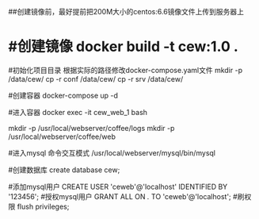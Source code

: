 ##创建镜像前，最好提前把200M大小的centos:6.6镜像文件上传到服务器上

#创建镜像
docker build -t cew:1.0 .
==========================================================
#初始化项目目录 根据实际的路径修改docker-compose.yaml文件
mkdir -p /data/cew/
cp -r conf /data/cew/
cp -r srv /data/cew/


#创建容器
docker-compose up -d 

#进入容器
docker exec -it cew_web_1 bash

mkdir -p /usr/local/webserver/coffee/logs
mkdir -p /usr/local/webserver/coffee/web

#进入mysql 命令交互模式
/usr/local/webserver/mysql/bin/mysql

#创建数据库
create database cew;

#添加mysql用户
CREATE USER 'ceweb'@'localhost' IDENTIFIED BY '123456';
#授权mysql用户
GRANT ALL ON *.* TO 'ceweb'@'localhost';
#刷权限
flush privileges;

